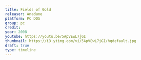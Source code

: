 ```yaml
---
title: Fields of Gold
releaser: Anadune
platform: PC DOS
group: pc
credit:
year: 2008
youtube: https://youtu.be/5ApVEwL7jGI
thumbnail: https://i3.ytimg.com/vi/5ApVEwL7jGI/hqdefault.jpg
draft: true
type: timeline
---
```


